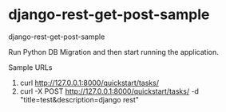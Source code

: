 # django-rest-get-post-sample
django-rest-get-post-sample

Run Python DB Migration and then start running the application.

Sample URLs
1. curl http://127.0.0.1:8000/quickstart/tasks/
2. curl -X POST http://127.0.0.1:8000/quickstart/tasks/ -d "title=test&description=django rest"

